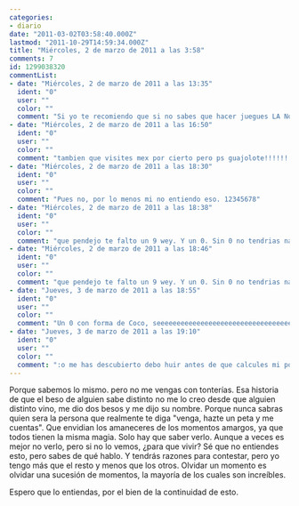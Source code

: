 ```yaml
---
categories:
- diario
date: "2011-03-02T03:58:40.000Z"
lastmod: "2011-10-29T14:59:34.000Z"
title: "Miércoles, 2 de marzo de 2011 a las 3:58"
comments: 7
id: 1299038320
commentList:
- date: "Miércoles, 2 de marzo de 2011 a las 13:35"
  ident: "0"
  user: ""
  color: ""
  comment: "Si yo te recomiendo que si no sabes que hacer juegues LA Noire"
- date: "Miércoles, 2 de marzo de 2011 a las 16:50"
  ident: "0"
  user: ""
  color: ""
  comment: "tambien que visites mex por cierto pero ps guajolote!!!!!!!!!!!!1"
- date: "Miércoles, 2 de marzo de 2011 a las 18:30"
  ident: "0"
  user: ""
  color: ""
  comment: "Pues no, por lo menos mi no entiendo eso. 12345678"
- date: "Miércoles, 2 de marzo de 2011 a las 18:38"
  ident: "0"
  user: ""
  color: ""
  comment: "que pendejo te falto un 9 wey. Y un 0. Sin 0 no tendrias nada . Pendejo. Pinche pendejo."
- date: "Miércoles, 2 de marzo de 2011 a las 18:46"
  ident: "0"
  user: ""
  color: ""
  comment: "que pendejo te falto un 9 wey. Y un 0. Sin 0 no tendrias nada . Pendejo. Pinche pendejo."
- date: "Jueves, 3 de marzo de 2011 a las 18:55"
  ident: "0"
  user: ""
  color: ""
  comment: "Un 0 con forma de Coco, seeeeeeeeeeeeeeeeeeeeeeeeeeeeeeeeeeeeeeh!!"
- date: "Jueves, 3 de marzo de 2011 a las 19:10"
  ident: "0"
  user: ""
  color: ""
  comment: ":o me has descubierto debo huir antes de que calcules mi posicion"
---
```


Porque sabemos lo mismo. pero no me vengas con tonterías. Esa historia de que el beso de alguien sabe distinto no me lo creo desde que alguien distinto vino, me dio dos besos y me dijo su nombre. Porque nunca sabras quien sera la persona que realmente te diga "venga, hazte un peta y me cuentas". Que envidian los amaneceres de los momentos amargos, ya que todos tienen la misma magia. Solo hay que saber verlo. Aunque a veces es mejor no verlo, pero si no lo vemos, ¿para que vivir? Sé que no entiendes esto, pero sabes de qué hablo. Y tendrás razones para contestar, pero yo tengo más que el resto y menos que los otros. Olvidar un momento es olvidar una sucesión de momentos, la mayoría de los cuales son increíbles.  
  
Espero que lo entiendas, por el bien de la continuidad de esto.